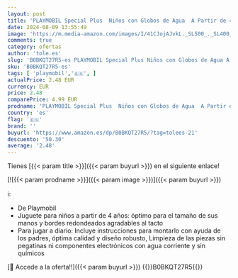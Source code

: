 ```yaml
---
layout: post
title: 'PLAYMOBIL Special Plus  Niños con Globos de Agua  A Partir de 4 años'
date: 2024-08-09 13:55:49
image: 'https://m.media-amazon.com/images/I/41CJojAJvkL._SL500_._SL400_.jpg'
comments: true
category: ofertas
author: 'tole.es'
slug: 'B0BKQT27R5-es PLAYMOBIL Special Plus Niños con Globos de Agua A Partir...'
sku: 'B0BKQT27R5-es'
tags: [ 'playmobil','🇪🇸', ]
actualPrice: 2.48 EUR
currency: EUR
price: 2.48
comparePrice: 4.99 EUR
prodname: 'PLAYMOBIL Special Plus  Niños con Globos de Agua  A Partir de 4 años'
country: 'es'
flag: '🇪🇸'
brand: ''
buyurl: 'https://www.amazon.es/dp/B0BKQT27R5/?tag=tolees-21'
descuento: '50.30'
average: '2.48'
---
```


Tienes [{{< param title >}}]({{< param buyurl >}}) en el siguiente enlace!

[![{{< param prodname >}}]({{< param image >}})]({{< param buyurl >}})

ℹ️:

- De Playmobil
- Juguete para niños a partir de 4 años: óptimo para el tamaño de sus manos y bordes redondeados agradables al tacto
- Para jugar a diario: Incluye instrucciones para montarlo con ayuda de los padres, óptima calidad y diseño robusto, Limpieza de las piezas sin pegatinas ni componentes electrónicos con agua corriente y sin químicos

[🛒 Accede a la oferta!!]({{< param buyurl >}})
{{<world>}}B0BKQT27R5{{</world>}}
